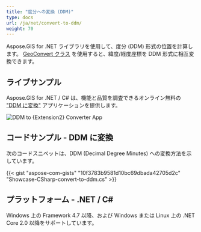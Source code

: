 ```yaml
---
title: "度分への変換 (DDM)"
type: docs
url: /ja/net/convert-to-ddm/
weight: 70
---
```


Aspose.GIS for .NET ライブラリを使用して、度分 (DDM) 形式の位置を計算します。 [GeoConvert クラス](https://reference.aspose.com/gis/net/aspose.gis/geoconvert) を使用すると、緯度/経度座標を DDM 形式に相互変換できます。

## **ライブサンプル**

Aspose.GIS for .NET / C# は、機能と品質を調査できるオンライン無料の ["DDM に変換"](https://products.aspose.app/gis/coordinates/convert-to-ddm) アプリケーションを提供します。

![DDM to {Extension2} Converter App](coordinates.png)

## **コードサンプル - DDM に変換**

次のコードスニペットは、DDM (Decimal Degree Minutes) への変換方法を示しています。

{{< gist "aspose-com-gists" "10f3783b9581d10bc69dbada42705d2c" "Showcase-CSharp-convert-to-ddm.cs" >}}

## **プラットフォーム - .NET / C#**

Windows 上の Framework 4.7 以降、および Windows または Linux 上の .NET Core 2.0 以降をサポートしています。

